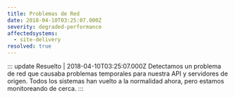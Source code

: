 ```yaml
---
title: Problemas de Red
date: 2018-04-10T03:25:07.000Z
severity: degraded-performance
affectedsystems:
  - site-delivery
resolved: true
---
```


::: update Resuelto | 2018-04-10T03:25:07.000Z
Detectamos un problema de red que causaba problemas temporales para nuestra API y servidores de origen. Todos los sistemas han vuelto a la normalidad ahora, pero estamos monitoreando de cerca.
:::

